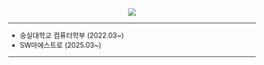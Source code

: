 <div align= "center">
    <img src="https://capsule-render.vercel.app/api?type=waving&color=0:d400f0,100:d60000&height=120&text=Welcome!&animation=&fontColor=ffffff&fontSize=40" />
</div>
    
---
+ 숭실대학교 컴퓨터학부 (2022.03~)
+ SW마에스트로 (2025.03~)

---
